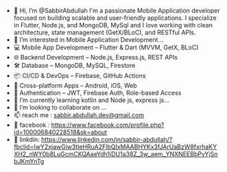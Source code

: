 - 👋 Hi, I’m @SabbirAbdullah
I'm a passionate  Mobile Application  developer focused on building scalable and user-friendly applications. I specialize in Flutter, Node.js, and MongoDB, MySql and I love working with clean architecture, state management (GetX/BLoC), and RESTful APIs.
- 👀 I’m interested in Mobile Application Development...
- 💻 Mobile App Development – Flutter & Dart (MVVM, GetX, BLoC)
- 🌐 Backend Development – Node.js, Express.js, REST APIs
- 🛠️ Database – MongoDB, MySQL, Firestore
- 📦 CI/CD & DevOps – Firebase, GitHub Actions
- 📱 Cross-platform Apps – Android, iOS, Web
- 🔐 Authentication – JWT, Firebase Auth, Role-based Access
- 🌱 I’m currently learning kotlin and Node js, express js...
- 💞️ I’m looking to collaborate on ...
- 📫  reach me : sabbir.abdullah.dev@gmail.com
- 📘 facebook : https://www.facebook.com/profile.php?id=100006840228518&sk=about
- 💼  linkdin: https://www.linkedin.com/in/sabbir-abdullah/?fbclid=IwY2xjawGiw3tleHRuA2FlbQIxMAABHYKx3fJArUaBzW8fxrhaKYXH2_nWY0b8LuGcmCKQAaeYdh1iDU1a38Z_3w_aem_YNXNEEBbPvYjSnbJKmYnTg


<!---
SabbirAbdullah/SabbirAbdullah is a ✨ special ✨ repository because its `README.md` (this file) appears on your GitHub profile.
You can click the Preview link to take a look at your changes.
--->
